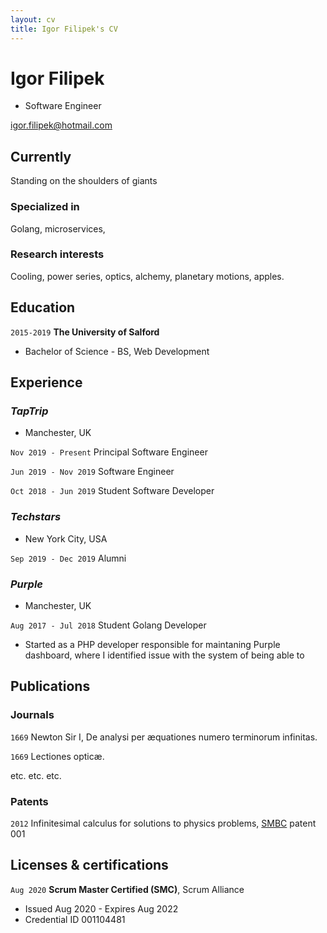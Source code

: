 ```yaml
---
layout: cv
title: Igor Filipek's CV
---
```

# Igor Filipek

- Software Engineer

<div id="webaddress">
<a href="igor.filipek@hotmail.com">igor.filipek@hotmail.com</a>
</div>


## Currently

Standing on the shoulders of giants

### Specialized in

Golang, microservices,

### Research interests

Cooling, power series, optics, alchemy, planetary motions, apples.


## Education

`2015-2019`
__The University of Salford__

- Bachelor of Science - BS, Web Development


## Experience

### *TapTrip*
- Manchester, UK

`Nov 2019 - Present`
Principal Software Engineer

`Jun 2019 - Nov 2019`
Software Engineer

`Oct 2018 - Jun 2019`
Student Software Developer

### *Techstars*
- New York City, USA

`Sep 2019 - Dec 2019`
Alumni

### *Purple*
- Manchester, UK

`Aug 2017 - Jul 2018`
Student Golang Developer

- Started as a PHP developer responsible for maintaning Purple dashboard, where I identified issue with the system of being able to  

## Publications

<!-- A list is also available [online](http://scholar.google.co.uk/citations?user=LTOTl0YAAAAJ) -->

### Journals

`1669`
Newton Sir I, De analysi per æquationes numero terminorum infinitas. 

`1669`
Lectiones opticæ.

etc. etc. etc.

### Patents

`2012`
Infinitesimal calculus for solutions to physics problems, [SMBC](http://www.techdirt.com/articles/20121011/09312820678/if-patents-had-been-around-time-newton.shtml) patent 001


## Licenses & certifications

`Aug 2020`
__Scrum Master Certified (SMC)__, Scrum Alliance

- Issued Aug 2020 - Expires Aug 2022
- Credential ID 001104481

<!-- ### Footer

Last updated: Nov 2021 -->


